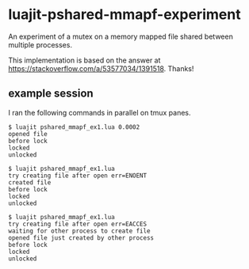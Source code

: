 # luajit-pshared-mmapf-experiment

An experiment of a mutex on a memory mapped file shared between multiple processes.

This implementation is based on the answer at https://stackoverflow.com/a/53577034/1391518.
Thanks!

## example session

I ran the following commands in parallel on tmux panes.

```
$ luajit pshared_mmapf_ex1.lua 0.0002
opened file
before lock
locked
unlocked
```

```
$ luajit pshared_mmapf_ex1.lua
try creating file after open err=ENOENT
created file
before lock
locked
unlocked
```

```
$ luajit pshared_mmapf_ex1.lua
try creating file after open err=EACCES
waiting for other process to create file
opened file just created by other process
before lock
locked
unlocked
```

